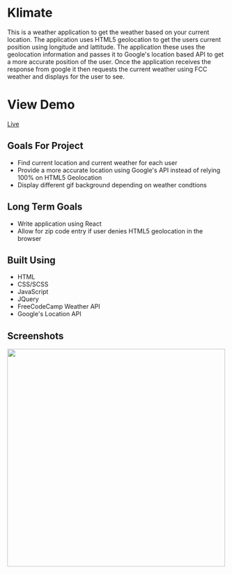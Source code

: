# Klimate
This is a weather application to get the weather based on your current location. The application uses HTML5 geolocation to get the users current position using longitude and lattitude. The application these uses the geolocation information and passes it to Google's location based API to get a more accurate position of the user. Once the application receives the response from google it then requests the current weather using FCC weather and displays for the user to see. 

# View Demo
[Live](https://www.danieljbailey.com/projects/klimate/)

## Goals For Project
* Find current location and current weather for each user
* Provide a more accurate location using Google's API instead of relying 100% on HTML5 Geolocation
* Display different gif background depending on weather condtions

## Long Term Goals
* Write application using React
* Allow for zip code entry if user denies HTML5 geolocation in the browser

## Built Using
- HTML
- CSS/SCSS
- JavaScript
- JQuery
- FreeCodeCamp Weather API
- Google's Location API


## Screenshots
<img src="https://i.gyazo.com/9b906026390751f5a46194a6788e020d.jpg" width="500px"/>
